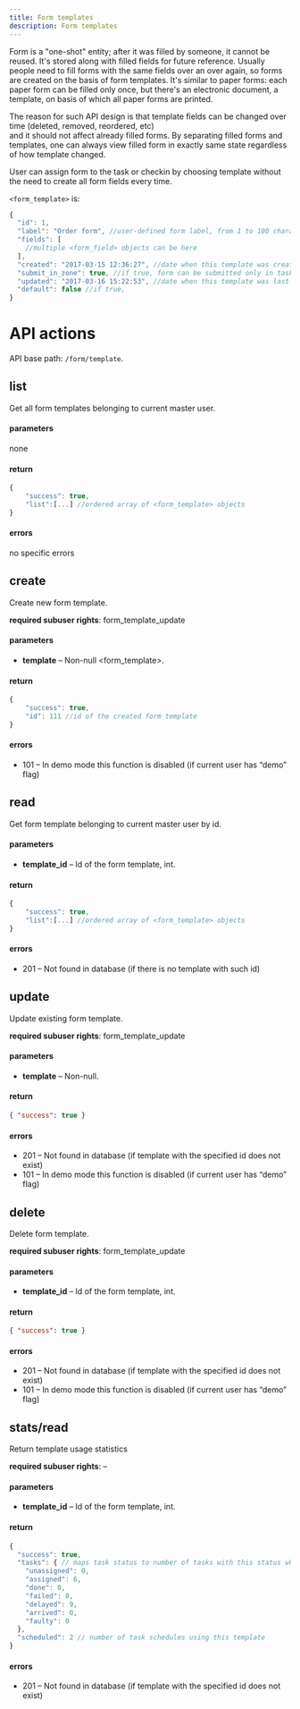 ```yaml
---
title: Form templates
description: Form templates
---
```


Form is a "one-shot" entity; after it was filled by someone, it cannot be reused. It's stored along with filled fields 
for future reference. Usually people need to fill forms with the same fields over an over again, so forms are created on
 the basis of form templates. It's similar to paper forms: each paper form can be filled only once, but there's an 
 electronic document, a template, on basis of which all paper forms are printed.  
 
 The reason for such API design is that template fields can be changed over time (deleted, removed, reordered, etc)  
 and it should not affect already filled forms. By separating filled forms and templates, one can always view filled form 
 in exactly same state regardless of how template changed.
 
User can assign form to the task or checkin by choosing template without the need to create all form fields every time.

`<form_template>` is:
```js
{
  "id": 1,
  "label": "Order form", //user-defined form label, from 1 to 100 characters
  "fields": [
    //multiple <form_field> objects can be here
  ],
  "created": "2017-03-15 12:36:27", //date when this template was created. Read-only field
  "submit_in_zone": true, //if true, form can be submitted only in task zone
  "updated": "2017-03-16 15:22:53", //date when this template was last modified. Read-only field
  "default": false //if true,
}
```

# API actions

API base path: `/form/template`.

## list

Get all form templates belonging to current master user.

#### parameters

none

#### return

```js
{
    "success": true,
    "list":[...] //ordered array of <form_template> objects
}
```

#### errors

no specific errors

## create

Create new form template.

**required subuser rights**: form\_template\_update

#### parameters

*   **template** – Non-null <form_template>.

#### return

```js
{
    "success": true,
    "id": 111 //id of the created form template
}
```

#### errors

*   101 – In demo mode this function is disabled (if current user has “demo” flag)


## read

Get form template belonging to current master user by id.

#### parameters

*   **template_id** – Id of the form template, int.

#### return

```js
{
    "success": true,
    "list":[...] //ordered array of <form_template> objects
}
```

#### errors

*   201 – Not found in database (if there is no template with such id)


## update

Update existing form template.

**required subuser rights**: form\_template\_update

#### parameters

*   **template** – Non-null.

#### return

```json
{ "success": true }
```

#### errors

*   201 – Not found in database (if template with the specified id does not exist)
*   101 – In demo mode this function is disabled (if current user has “demo” flag)


## delete

Delete form template.

**required subuser rights**: form\_template\_update

#### parameters

*   **template_id** – Id of the form template, int.

#### return

```json
{ "success": true }
```

#### errors

*   201 – Not found in database (if template with the specified id does not exist)
*   101 – In demo mode this function is disabled (if current user has “demo” flag)


## stats/read

Return template usage statistics

**required subuser rights**: –

#### parameters

*   **template_id** – Id of the form template, int.

#### return

```js
{
  "success": true,
  "tasks": { // maps task status to number of tasks with this status which use specified template
    "unassigned": 0,
    "assigned": 6,
    "done": 0,
    "failed": 0,
    "delayed": 9,
    "arrived": 0,
    "faulty": 0
  },
  "scheduled": 2 // number of task schedules using this template
}
```

#### errors

*   201 – Not found in database (if template with the specified id does not exist)
